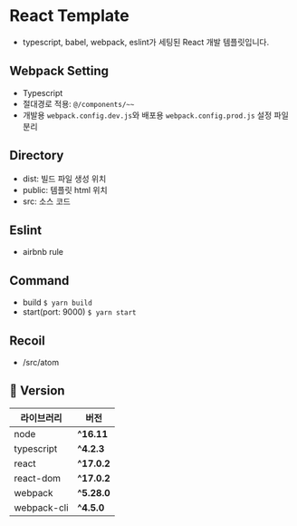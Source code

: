 # React Template

- typescript, babel, webpack, eslint가 세팅된 React 개발 템플릿입니다.

## Webpack Setting

- Typescript
- 절대경로 적용: `@/components/~~`
- 개발용 `webpack.config.dev.js`와 배포용 `webpack.config.prod.js` 설정 파일 분리

## Directory

- dist: 빌드 파일 생성 위치
- public: 템플릿 html 위치
- src: 소스 코드

## Eslint

- airbnb rule

## Command

- build
  `$ yarn build`
- start(port: 9000)
  `$ yarn start`

## Recoil
- /src/atom

## 👀 Version

| 라이브러리                | 버전        |
| ------------------------ | ----------  |
| node                     | **^16.11**  |
| typescript               | **^4.2.3**  |
| react                    | **^17.0.2** |
| react-dom                | **^17.0.2** |
| webpack                  | **^5.28.0** |
| webpack-cli              | **^4.5.0**  |


